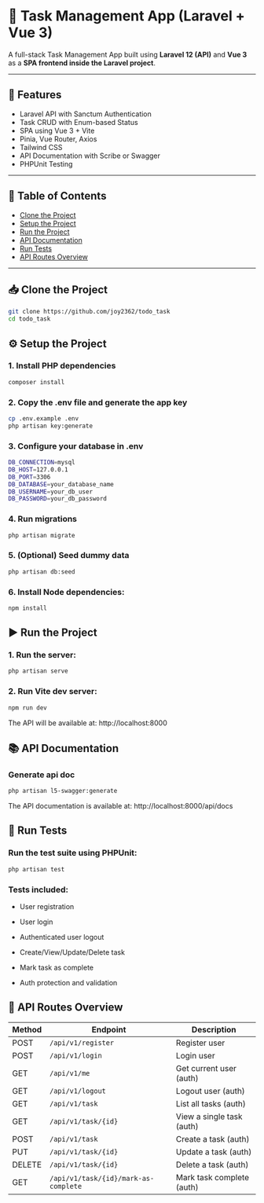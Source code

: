 # 📝 Task Management App (Laravel + Vue 3)

A full-stack Task Management App built using **Laravel 12 (API)** and **Vue 3** as a **SPA frontend inside the Laravel project**.

---

## 🚀 Features

- Laravel API with Sanctum Authentication
- Task CRUD with Enum-based Status
- SPA using Vue 3 + Vite
- Pinia, Vue Router, Axios
- Tailwind CSS
- API Documentation with Scribe or Swagger
- PHPUnit Testing

---


## 🧾 Table of Contents

- [Clone the Project](#-clone-the-project)
- [Setup the Project](#-setup-the-project)
- [Run the Project](#-run-the-project)
- [API Documentation](#-api-documentation)
- [Run Tests](#-run-tests)
- [API Routes Overview](#-api-routes-overview)

---


## 📥 Clone the Project

```bash
git clone https://github.com/joy2362/todo_task
cd todo_task
```
## ⚙️ Setup the Project
### 1. Install PHP dependencies

```bash
composer install
```

### 2. Copy the .env file and generate the app key

```bash
cp .env.example .env
php artisan key:generate
```
### 3. Configure your database in .env

```bash
DB_CONNECTION=mysql
DB_HOST=127.0.0.1
DB_PORT=3306
DB_DATABASE=your_database_name
DB_USERNAME=your_db_user
DB_PASSWORD=your_db_password
```
### 4. Run migrations

```bash
php artisan migrate
```

### 5. (Optional) Seed dummy data

```bash
php artisan db:seed
```

### 6. Install Node dependencies:

```bash
npm install
```
## ▶️ Run the Project

### 1. Run the server:

```bash
php artisan serve
```

### 2. Run Vite dev server:

```bash
npm run dev
```
The API will be available at: http://localhost:8000

## 📚 API Documentation
### Generate api doc
```bash
php artisan l5-swagger:generate
```
The API documentation is available at: http://localhost:8000/api/docs

## 🧪 Run Tests
### Run the test suite using PHPUnit:

```bash
php artisan test
```
### Tests included:

- User registration

- User login

- Authenticated user logout

- Create/View/Update/Delete task

- Mark task as complete

- Auth protection and validation


## 📌 API Routes Overview

| Method | Endpoint                             | Description               |
| ------ | ------------------------------------ | ------------------------- |
| POST   | `/api/v1/register`                   | Register user             |
| POST   | `/api/v1/login`                      | Login user                |
| GET    | `/api/v1/me`                         | Get current user (auth)   |
| GET    | `/api/v1/logout`                     | Logout user (auth)        |
| GET    | `/api/v1/task`                       | List all tasks (auth)     |
| GET    | `/api/v1/task/{id}`                  | View a single task (auth) |
| POST   | `/api/v1/task`                       | Create a task (auth)      |
| PUT    | `/api/v1/task/{id}`                  | Update a task (auth)      |
| DELETE | `/api/v1/task/{id}`                  | Delete a task (auth)      |
| GET    | `/api/v1/task/{id}/mark-as-complete` | Mark task complete (auth) |
